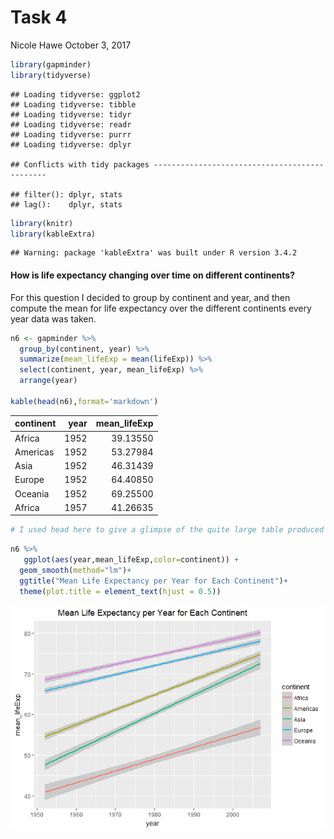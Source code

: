 Task 4
================
Nicole Hawe
October 3, 2017

``` r
library(gapminder)
library(tidyverse)
```

    ## Loading tidyverse: ggplot2
    ## Loading tidyverse: tibble
    ## Loading tidyverse: tidyr
    ## Loading tidyverse: readr
    ## Loading tidyverse: purrr
    ## Loading tidyverse: dplyr

    ## Conflicts with tidy packages ----------------------------------------------

    ## filter(): dplyr, stats
    ## lag():    dplyr, stats

``` r
library(knitr)
library(kableExtra)
```

    ## Warning: package 'kableExtra' was built under R version 3.4.2

#### How is life expectancy changing over time on different continents?

For this question I decided to group by continent and year, and then compute the mean for life expectancy over the different continents every year data was taken.

``` r
n6 <- gapminder %>% 
  group_by(continent, year) %>% 
  summarize(mean_lifeExp = mean(lifeExp)) %>% 
  select(continent, year, mean_lifeExp) %>% 
  arrange(year) 

kable(head(n6),format='markdown')
```

| continent |  year|  mean\_lifeExp|
|:----------|-----:|--------------:|
| Africa    |  1952|       39.13550|
| Americas  |  1952|       53.27984|
| Asia      |  1952|       46.31439|
| Europe    |  1952|       64.40850|
| Oceania   |  1952|       69.25500|
| Africa    |  1957|       41.26635|

``` r
# I used head here to give a glimpse of the quite large table produced
```

``` r
n6 %>% 
   ggplot(aes(year,mean_lifeExp,color=continent)) +
  geom_smooth(method="lm")+
  ggtitle("Mean Life Expectancy per Year for Each Continent")+
  theme(plot.title = element_text(hjust = 0.5))
```

![](Task_4_files/figure-markdown_github-ascii_identifiers/unnamed-chunk-3-1.png)
